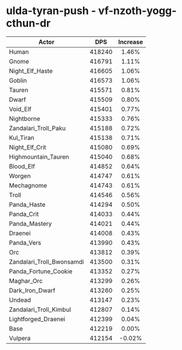 # ulda-tyran-push - vf-nzoth-yogg-cthun-dr
| Actor | DPS | Increase |
|---|:---:|:---:|
|Human|418240|1.46%|
|Gnome|416791|1.11%|
|Night_Elf_Haste|416605|1.06%|
|Goblin|416573|1.06%|
|Tauren|415571|0.81%|
|Dwarf|415509|0.80%|
|Void_Elf|415401|0.77%|
|Nightborne|415333|0.76%|
|Zandalari_Troll_Paku|415188|0.72%|
|Kul_Tiran|415138|0.71%|
|Night_Elf_Crit|415080|0.69%|
|Highmountain_Tauren|415040|0.68%|
|Blood_Elf|414852|0.64%|
|Worgen|414747|0.61%|
|Mechagnome|414743|0.61%|
|Troll|414546|0.56%|
|Panda_Haste|414294|0.50%|
|Panda_Crit|414033|0.44%|
|Panda_Mastery|414021|0.44%|
|Draenei|414008|0.43%|
|Panda_Vers|413990|0.43%|
|Orc|413812|0.39%|
|Zandalari_Troll_Bwonsamdi|413500|0.31%|
|Panda_Fortune_Cookie|413352|0.27%|
|Maghar_Orc|413299|0.26%|
|Dark_Iron_Dwarf|413260|0.25%|
|Undead|413147|0.23%|
|Zandalari_Troll_Kimbul|412807|0.14%|
|Lightforged_Draenei|412399|0.04%|
|Base|412219|0.00%|
|Vulpera|412154|-0.02%|
